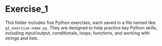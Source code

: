 # Exercise_1
This folder includes five Python exercises, each saved in a file named like: `q1_exercise-name.py`.   They are designed to help practice key Python skills, including input/output, conditionals, loops, functions, and working with strings and lists.
